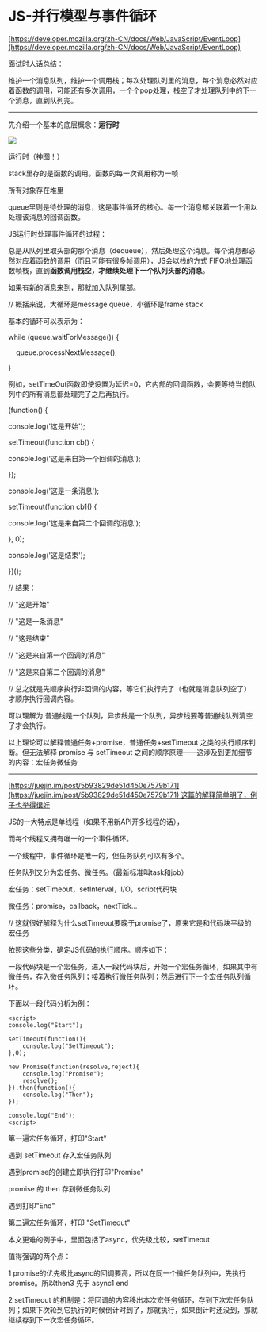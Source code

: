 # JS-并行模型与事件循环

[https://developer.mozilla.org/zh-CN/docs/Web/JavaScript/EventLoop](https://developer.mozilla.org/zh-CN/docs/Web/JavaScript/EventLoop)

面试时人话总结：

维护一个消息队列，维护一个调用栈；每次处理队列里的消息，每个消息必然对应着函数的调用，可能还有多次调用，一个个pop处理，栈空了才处理队列中的下一个消息，直到队列完。

---

先介绍一个基本的底层概念：**运行时**

![](https://mdn.mozillademos.org/files/17124/The_Javascript_Runtime_Environment_Example.svg)

运行时（神图！）

stack里存的是函数的调用。函数的每一次调用称为一帧

所有对象存在堆里

queue里则是待处理的消息，这是事件循环的核心。每一个消息都关联着一个用以处理该消息的回调函数。

JS运行时处理事件循环的过程：

总是从队列里取头部的那个消息（dequeue），然后处理这个消息。每个消息都必然对应着函数的调用（而且可能有很多帧调用），JS会以栈的方式 FIFO地处理函数帧栈，直到**函数调用栈空，才继续处理下一个队列头部的消息**。

如果有新的消息来到，那就加入队列尾部。

// 概括来说，大循环是message queue，小循环是frame stack

基本的循环可以表示为：

while (queue.waitForMessage()) {

    queue.processNextMessage();

}

例如，setTimeOut函数即使设置为延迟=0，它内部的回调函数，会要等待当前队列中的所有消息都处理完了之后再执行。

(function() {

console.log('这是开始');

setTimeout(function cb() {

console.log('这是来自第一个回调的消息');

});

console.log('这是一条消息');

setTimeout(function cb1() {

console.log('这是来自第二个回调的消息');

}, 0);

console.log('这是结束');

})();

// 结果：

// "这是开始"

// "这是一条消息"

// "这是结束"

// "这是来自第一个回调的消息"

// "这是来自第二个回调的消息"

// 总之就是先顺序执行非回调的内容，等它们执行完了（也就是消息队列空了）才顺序执行回调内容。

可以理解为 普通线是一个队列，异步线是一个队列，异步线要等普通线队列清空了才会执行。

以上理论可以解释普通任务+promise，普通任务+setTimeout 之类的执行顺序判断。但无法解释 promise 与 setTimeout 之间的顺序原理——这涉及到更加细节的内容：宏任务微任务

---

[https://juejin.im/post/5b93829de51d450e7579b171](https://juejin.im/post/5b93829de51d450e7579b171) 这篇的解释简单明了，例子也举得很好

JS的一大特点是单线程（如果不用新API开多线程的话），

而每个线程又拥有唯一的一个事件循环。

一个线程中，事件循环是唯一的，但任务队列可以有多个。

任务队列又分为宏任务、微任务。（最新标准叫task和job）

宏任务：setTimeout，setInterval，I/O，script代码块

微任务：promise，callback，nextTick...

// 这就很好解释为什么setTimeout要晚于promise了，原来它是和代码块平级的宏任务

依照这些分类，确定JS代码的执行顺序。顺序如下：

一段代码块是一个宏任务。进入一段代码块后，开始一个宏任务循环，如果其中有微任务，存入微任务队列；接着执行微任务队列；然后进行下一个宏任务队列循环。

下面以一段代码分析为例：

```
<script>
console.log("Start");

setTimeout(function(){
    console.log("SetTimeout");
},0);

new Promise(function(resolve,reject){
    console.log("Promise");
    resolve();
}).then(function(){
    console.log("Then");
});

console.log("End");
<script>
```

第一遍宏任务循环，打印"Start"

遇到 setTimeout 存入宏任务队列

遇到promise的创建立即执行打印"Promise"

promise 的 then 存到微任务队列

遇到打印"End"

第二遍宏任务循环，打印 "SetTimeout"

本文更难的例子中，里面包括了async，优先级比较，setTimeout

值得强调的两个点：

1 promise的优先级比async的回调要高，所以在同一个微任务队列中，先执行promise。所以then3 先于 async1 end

2 setTimeout 的机制是：将回调的内容移出本次宏任务循环，存到下次宏任务队列；如果下次轮到它执行的时候倒计时到了，那就执行，如果倒计时还没到，那就继续存到下一次宏任务循环。
